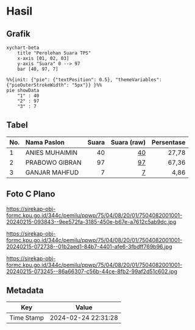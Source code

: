 # Hasil

## Grafik

```mermaid
xychart-beta
    title "Perolehan Suara TPS"
    x-axis [01, 02, 03]
    y-axis "Suara" 0 --> 97
    bar [40, 97, 7]
```

```mermaid
%%{init: {"pie": {"textPosition": 0.5}, "themeVariables": {"pieOuterStrokeWidth": "5px"}} }%%
pie showData
    "1" : 40
    "2" : 97
    "3" : 7
```

## Tabel

| No. | Nama Paslon    | Suara | Suara (raw) | Persentase |
|:--- |:-------------- | -----:| -----------:| ----------:|
| 1   | ANIES MUHAIMIN | 40    | [40][p-1]   | 27,78      |
| 2   | PRABOWO GIBRAN | 97    | [97][p-2]   | 67,36      |
| 3   | GANJAR MAHFUD  | 7     | [7][p-3]    | 4,86       |


[p-1]: https://github.com/gigit-pemilu/pemilu-2024-75-gorontalo/blob/main/pilpres/hitung-suara/sub/75-gorontalo/sub/04-pohuwato/sub/08-dengilo/sub/2001-popaya/sub/001-tps/sub/paslon-1.txt
[p-2]: https://github.com/gigit-pemilu/pemilu-2024-75-gorontalo/blob/main/pilpres/hitung-suara/sub/75-gorontalo/sub/04-pohuwato/sub/08-dengilo/sub/2001-popaya/sub/001-tps/sub/paslon-2.txt
[p-3]: https://github.com/gigit-pemilu/pemilu-2024-75-gorontalo/blob/main/pilpres/hitung-suara/sub/75-gorontalo/sub/04-pohuwato/sub/08-dengilo/sub/2001-popaya/sub/001-tps/sub/paslon-3.txt

## Foto C Plano

https://sirekap-obj-formc.kpu.go.id/344c/pemilu/ppwp/75/04/08/20/01/7504082001001-20240215-093843--9ee572fa-3185-450e-b67e-a7612c5ab9dc.jpg

https://sirekap-obj-formc.kpu.go.id/344c/pemilu/ppwp/75/04/08/20/01/7504082001001-20240215-072738--01b2aed1-84b7-4401-afe6-3fbdff769b96.jpg

https://sirekap-obj-formc.kpu.go.id/344c/pemilu/ppwp/75/04/08/20/01/7504082001001-20240215-073245--86a66307-c56b-44ce-8fb2-99af2d51c602.jpg


## Metadata

| Key        | Value               |
| ---------- | ------------------- |
| Time Stamp | 2024-02-24 22:31:28 |



